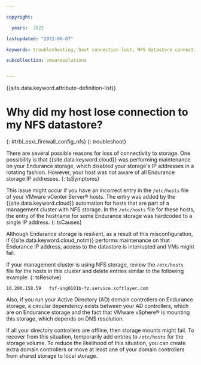 ```yaml
---

copyright:

  years:  2022

lastupdated: "2022-06-07"

keywords: troubleshooting, host connection lost, NFS datastore connection lost

subcollection: vmwaresolutions


---
```


{{site.data.keyword.attribute-definition-list}}

# Why did my host lose connection to my NFS datastore?
{: #trbl_esxi_firewall_config_nfs}
{: troubleshoot}

There are several possible reasons for loss of connectivity to storage. One possibility is that {{site.data.keyword.cloud}} was performing maintenance on your Endurance storage, which disabled your storage's IP addresses in a rotating fashion. However, your host was not aware of all Endurance storage IP addresses.
{: tsSymptoms}

This issue might occur if you have an incorrect entry in the `/etc/hosts` file of your VMware vCenter Server® hosts. The entry was added by the {{site.data.keyword.cloud}} automation for hosts that are part of a management cluster with NFS storage. In the `/etc/hosts` file for these hosts, the entry of the hostname for some Endurance storage was hardcoded to a single IP address.
{: tsCauses}

Although Endurance storage is resilient, as a result of this misconfiguration, if {{site.data.keyword.cloud_notm}} performs maintenance on that Endurance IP address, access to the datastore is interrupted and VMs might fail.

If your management cluster is using NFS storage, review the `/etc/hosts` file for the hosts in this cluster and delete entries similar to the following example:
{: tsResolve}

```text
10.200.158.59   fsf-sng0101b-fz.service.softlayer.com
```

Also, if you run your Active Directory (AD) domain controllers on Endurance storage, a circular dependency exists between your AD controllers, which are on Endurance storage and the fact that VMware vSphere® is mounting this storage, which depends on DNS resolution. 

If all your directory controllers are offline, then storage mounts might fail. To recover from this situation, temporarily add entries to `/etc/hosts` for the storage volume. To reduce the likelihood of this situation, you can create extra domain controllers or move at least one of your domain controllers from shared storage to local storage.



